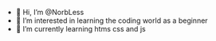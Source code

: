 - 👋 Hi, I’m @NorbLess
- 👀 I’m interested in learning the coding world as a beginner
- 🌱 I’m currently learning htms css and js

<!---
NorbLess/NorbLess is a ✨ special ✨ repository because its `README.md` (this file) appears on your GitHub profile.
You can click the Preview link to take a look at your changes.
--->
